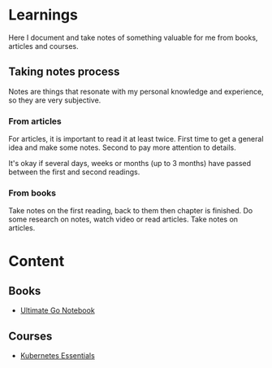 # Learnings

Here I document and take notes of something valuable for me from books, articles and courses.

## Taking notes process

Notes are things that resonate with my personal knowledge and experience, so they are very subjective.

### From articles

For articles, it is important to read it at least twice. First time to get a general idea and make some notes. Second to
pay more attention to details.

It's okay if several days, weeks or months (up to 3 months) have passed between the first and second readings.

### From books

Take notes on the first reading, back to them then chapter is finished. Do some research on notes, watch video or read
articles. Take notes on articles.

# Content

## Books

* [Ultimate Go Notebook](/books/ultimate_go_notebook.md)

## Courses

* [Kubernetes Essentials](/cources/k8s-essentials)